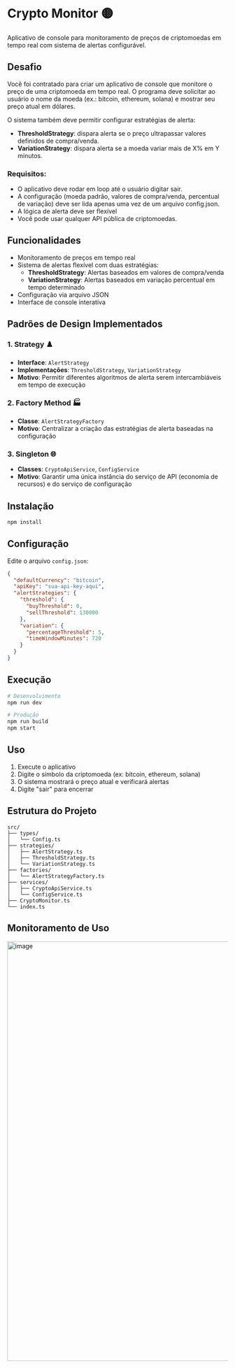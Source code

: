 # Crypto Monitor 🟡

Aplicativo de console para monitoramento de preços de criptomoedas em tempo real com sistema de alertas configurável.

## Desafio

Você foi contratado para criar um aplicativo de console que monitore o preço de uma criptomoeda em tempo real.
O programa deve solicitar ao usuário o nome da moeda (ex.: bitcoin, ethereum, solana) e mostrar seu preço atual em dólares.

O sistema também deve permitir configurar estratégias de alerta:

- **ThresholdStrategy**: dispara alerta se o preço ultrapassar valores definidos de compra/venda.
- **VariationStrategy**: dispara alerta se a moeda variar mais de X% em Y minutos.

### Requisitos:

- O aplicativo deve rodar em loop até o usuário digitar sair.
- A configuração (moeda padrão, valores de compra/venda, percentual de variação) deve ser lida apenas uma vez de um arquivo config.json.
- A lógica de alerta deve ser flexível
- Você pode usar qualquer API pública de criptomoedas.

## Funcionalidades

- Monitoramento de preços em tempo real
- Sistema de alertas flexível com duas estratégias:
  - **ThresholdStrategy**: Alertas baseados em valores de compra/venda
  - **VariationStrategy**: Alertas baseados em variação percentual em tempo determinado
- Configuração via arquivo JSON
- Interface de console interativa

## Padrões de Design Implementados

### 1. Strategy ♟️

- **Interface**: `AlertStrategy`
- **Implementações**: `ThresholdStrategy`, `VariationStrategy`
- **Motivo**: Permitir diferentes algoritmos de alerta serem intercambiáveis em tempo de execução

### 2. Factory Method 🏭

- **Classe**: `AlertStrategyFactory`
- **Motivo**: Centralizar a criação das estratégias de alerta baseadas na configuração

### 3. Singleton 🌐

- **Classes**: `CryptoApiService`, `ConfigService`
- **Motivo**: Garantir uma única instância do serviço de API (economia de recursos) e do serviço de configuração

## Instalação

```bash
npm install
```

## Configuração

Edite o arquivo `config.json`:

```json
{
  "defaultCurrency": "bitcoin",
  "apiKey": "sua-api-key-aqui",
  "alertStrategies": {
    "threshold": {
      "buyThreshold": 0,
      "sellThreshold": 130000
    },
    "variation": {
      "percentageThreshold": 5,
      "timeWindowMinutes": 720
    }
  }
}
```

## Execução

```bash
# Desenvolvimento
npm run dev

# Produção
npm run build
npm start
```

## Uso

1. Execute o aplicativo
2. Digite o símbolo da criptomoeda (ex: bitcoin, ethereum, solana)
3. O sistema mostrará o preço atual e verificará alertas
4. Digite "sair" para encerrar

## Estrutura do Projeto

```
src/
├── types/
│   └── Config.ts
├── strategies/
│   ├── AlertStrategy.ts
│   ├── ThresholdStrategy.ts
│   └── VariationStrategy.ts
├── factories/
│   └── AlertStrategyFactory.ts
├── services/
│   ├── CryptoApiService.ts
│   └── ConfigService.ts
├── CryptoMonitor.ts
└── index.ts
```

## Monitoramento de Uso

<img width="1856" height="960" alt="image" src="https://github.com/user-attachments/assets/38f92ddd-66f7-443e-a96b-5f86bf6478d3" />
